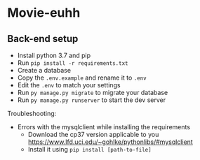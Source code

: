 # Movie-euhh

## Back-end setup

- Install python 3.7 and pip
- Run `pip install -r requirements.txt`
- Create a database
- Copy the `.env.example` and rename it to `.env`
- Edit the `.env` to match your settings
- Run `py manage.py migrate` to migrate your database
- Run `py manage.py runserver` to start the dev server

Troubleshooting:
- Errors with the mysqlclient while installing the requirements
    - Download the cp37 version applicable to you https://www.lfd.uci.edu/~gohlke/pythonlibs/#mysqlclient
    - Install it using `pip install [path-to-file]`
